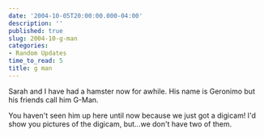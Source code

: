 ```yaml
---
date: '2004-10-05T20:00:00.000-04:00'
description: ''
published: true
slug: 2004-10-g-man
categories:
- Random Updates
time_to_read: 5
title: g man
---
```


Sarah and I have had a hamster now for awhile. His name is Geronimo but his friends call him G-Man.

You haven't seen him up here until now because we just got a digicam! I'd show you pictures of the digicam, but...we don't have two of them.